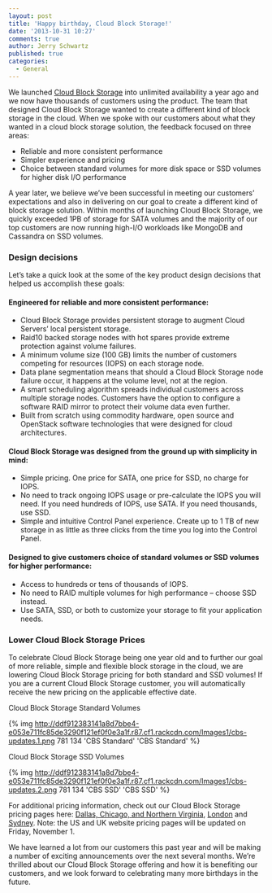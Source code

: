 ```yaml
---
layout: post
title: 'Happy birthday, Cloud Block Storage!'
date: '2013-10-31 10:27'
comments: true
author: Jerry Schwartz
published: true
categories:
  - General
---
```


We launched [Cloud Block Storage](http://www.rackspace.com/cloud/block-storage/)
into unlimited availability a year ago and we
now have thousands of customers using the product. The team that designed
Cloud Block Storage wanted to create a different kind of block storage in the
cloud. When we spoke with our customers about what they wanted in a cloud
block storage solution, the feedback focused on three areas:

* Reliable and more consistent performance
* Simpler experience and pricing
* Choice between standard volumes for more disk space or SSD volumes for higher disk I/O performance

<!-- more -->

A year later, we believe we’ve been successful in meeting our customers’
expectations and also in delivering on our goal to create a different kind of
block storage solution. Within months of launching Cloud Block Storage, we
quickly exceeded 1PB of storage for SATA volumes and the majority of our top
customers are now running high-I/O workloads like MongoDB and Cassandra on SSD
volumes.

### Design decisions

Let’s take a quick look at the some of the key product design decisions that
helped us accomplish these goals:

#### Engineered for reliable and more consistent performance:

* Cloud Block Storage provides persistent storage to augment Cloud Servers’ local persistent storage.
* Raid10 backed storage nodes with hot spares provide extreme protection against volume failures.
* A minimum volume size (100 GB) limits the number of customers competing for resources (IOPS) on each storage node.
* Data plane segmentation means that should a Cloud Block Storage node failure occur, it happens at the volume level, not at the region.
* A smart scheduling algorithm spreads individual customers across multiple storage nodes. Customers have the option to configure a software RAID mirror to protect their volume data even further.
* Built from scratch using commodity hardware, open source and OpenStack software technologies that were designed for cloud architectures.

#### Cloud Block Storage was designed from the ground up with simplicity in mind:

* Simple pricing. One price for SATA, one price for SSD, no charge for IOPS.
* No need to track ongoing IOPS usage or pre-calculate the IOPS you will need. If you need hundreds of IOPS, use SATA. If you need thousands, use SSD.
* Simple and intuitive Control Panel experience. Create up to 1 TB of new storage in as little as three clicks from the time you log into the Control Panel.

#### Designed to give customers choice of standard volumes or SSD volumes for higher performance:

* Access to hundreds or tens of thousands of IOPS.
* No need to RAID multiple volumes for high performance – choose SSD instead.
* Use SATA, SSD, or both to customize your storage to fit your application needs.

### Lower Cloud Block Storage Prices

To celebrate Cloud Block Storage being one year old and to further our goal of
more reliable, simple and flexible block storage in the cloud, we are lowering
Cloud Block Storage pricing for both standard and SSD volumes! If you are a
current Cloud Block Storage customer, you will automatically receive the new
pricing on the applicable effective date.

Cloud Block Storage Standard Volumes

{% img http://ddf912383141a8d7bbe4-e053e711fc85de3290f121ef0f0e3a1f.r87.cf1.rackcdn.com/Images1/cbs-updates.1.png 781 134 'CBS Standard' 'CBS Standard' %}

Cloud Block Storage SSD Volumes

{% img http://ddf912383141a8d7bbe4-e053e711fc85de3290f121ef0f0e3a1f.r87.cf1.rackcdn.com/Images1/cbs-updates.2.png 781 134 'CBS SSD' 'CBS SSD' %}

For additional pricing information, check out our Cloud Block Storage
pricing pages here: [Dallas, Chicago, and Northern Virginia](http://www.rackspace.com/cloud/block-storage/pricing/),
[London](http://www.rackspace.co.uk/cloud/block-storage/pricing) and
[Sydney](http://www.rackspace.com.au/cloud/block-storage/pricing).
Note: the US and UK website pricing pages will be updated on Friday,
November 1.

We have learned a lot from our customers this past year and will be making a
number of exciting announcements over the next several months. We’re thrilled
about our Cloud Block Storage offering and how it is benefiting our customers,
and we look forward to celebrating many more birthdays in the future.
